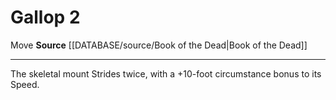 ﻿---
actions: '[two-actions]'
cost: null
element: null
frequency: null
id: '1170'
name: Gallop
rarity: Common
requirement: null
rus_type_level: null
school: null
source: '[[DATABASE/source/Book of the Dead|Book of the Dead]]'
trait:
- '[[DATABASE/trait/Move|Move]]'
trigger: null
type: Action

---
# Gallop <span class="action-icon">2</span>

<span class="item-trait">Move</span>
**Source** [[DATABASE/source/Book of the Dead|Book of the Dead]]

---
The skeletal mount Strides twice, with a +10-foot circumstance bonus to its Speed.